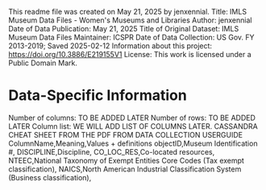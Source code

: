 This readme file was created on May 21, 2025 by jenxennial.
Title: IMLS Museum Data Files - Women's Museums and Libraries
Author: jenxennial
Date of Data Publication: May 21, 2025
Title of Original Dataset: IMLS Museum Data Files
Maintainer: ICSPR
Date of Data Collection: US Gov. FY 2013-2019; Saved 2025-02-12
Information about this project: https://doi.org/10.3886/E219155V1
License: This work is licensed under a Public Domain Mark.
# Data-Specific Information
Number of columns: TO BE ADDED LATER
Number of rows: TO BE ADDED LATER
Column list: WE WILL ADD LIST OF COLUMNS LATER. 
CASSANDRA CHEAT SHEET FROM THE PDF FROM DATA COLLECTION USERGUIDE 
ColumnName,Meaning,Values + definitions
objectID,Museum Identification #,
DISCIPLINE,Discipline,
CO_LOC_RES,Co-located resources,
NTEEC,National Taxonomy of Exempt Entities Core Codes (Tax exempt classification),
NAICS,North American Industrial Classification System (Business classification),